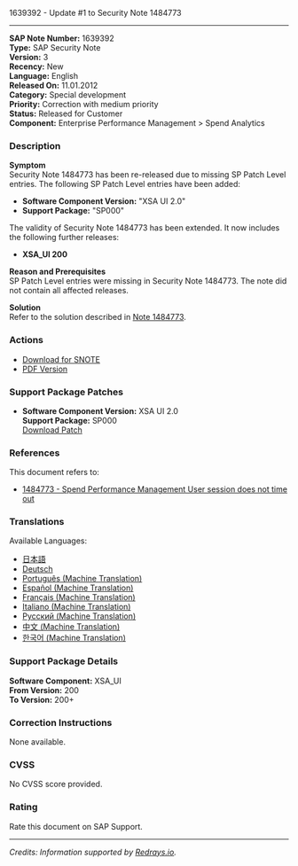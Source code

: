 1639392 - Update #1 to Security Note 1484773

---

**SAP Note Number:** 1639392  
**Type:** SAP Security Note  
**Version:** 3  
**Recency:** New  
**Language:** English  
**Released On:** 11.01.2012  
**Category:** Special development  
**Priority:** Correction with medium priority  
**Status:** Released for Customer  
**Component:** Enterprise Performance Management > Spend Analytics

### Description

**Symptom**  
Security Note 1484773 has been re-released due to missing SP Patch Level entries. The following SP Patch Level entries have been added:

- **Software Component Version:** "XSA UI 2.0"
- **Support Package:** "SP000"

The validity of Security Note 1484773 has been extended. It now includes the following further releases:

- **XSA_UI 200**

**Reason and Prerequisites**  
SP Patch Level entries were missing in Security Note 1484773. The note did not contain all affected releases.

**Solution**  
Refer to the solution described in [Note 1484773](https://me.sap.com/notes/1484773).

### Actions

- [Download for SNOTE](https://notesdownloads.sap.com/note/0040000017321302017)
- [PDF Version](https://userapps.support.sap.com/sap/support/sfm/notes/print/0001639392?language=en-US&token=019502EB17558F87D920F37B5087F908)

### Support Package Patches

- **Software Component Version:** XSA UI 2.0  
  **Support Package:** SP000  
  [Download Patch](https://userapps.support.sap.com/sap/support/swdc/notes?cvnr=01200615320200011399&support_package=SP000&patch_level=000000)

### References

This document refers to:

- [1484773 - Spend Performance Management User session does not time out](https://me.sap.com/notes/1484773)

### Translations

Available Languages:

- [日本語](https://me.sap.com/notes/0001639392/J)
- [Deutsch](https://me.sap.com/notes/0001639392/D)
- [Português (Machine Translation)](https://me.sap.com/notes/0001639392/P)
- [Español (Machine Translation)](https://me.sap.com/notes/0001639392/S)
- [Français (Machine Translation)](https://me.sap.com/notes/0001639392/F)
- [Italiano (Machine Translation)](https://me.sap.com/notes/0001639392/I)
- [Русский (Machine Translation)](https://me.sap.com/notes/0001639392/R)
- [中文 (Machine Translation)](https://me.sap.com/notes/0001639392/1)
- [한국어 (Machine Translation)](https://me.sap.com/notes/0001639392/3)

### Support Package Details

**Software Component:** XSA_UI  
**From Version:** 200  
**To Version:** 200+

### Correction Instructions

None available.

### CVSS

No CVSS score provided.

### Rating

Rate this document on SAP Support.

---

*Credits: Information supported by [Redrays.io](https://redrays.io).*